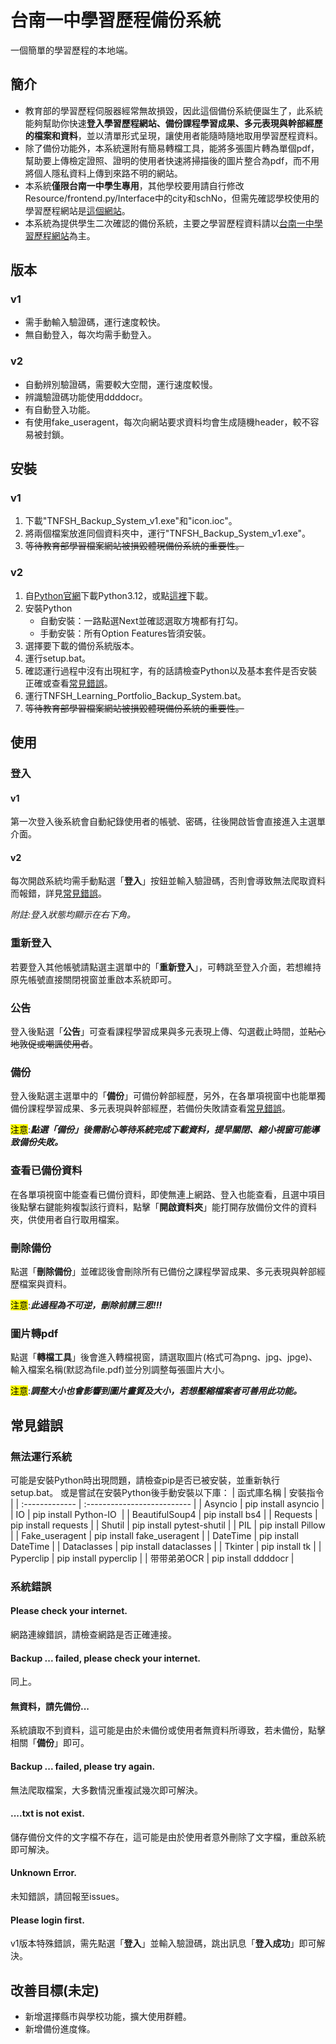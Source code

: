 # 台南一中學習歷程備份系統
一個簡單的學習歷程的本地端。


## 簡介
- 教育部的學習歷程伺服器經常無故損毀，因此這個備份系統便誕生了，此系統能夠幫助你快速**登入學習歷程網站、備份課程學習成果、多元表現與幹部經歷的檔案和資料**，並以清單形式呈現，讓使用者能隨時隨地取用學習歷程資料。
- 除了備份功能外，本系統還附有簡易轉檔工具，能將多張圖片轉為單個pdf，幫助要上傳檢定證照、證明的使用者快速將掃描後的圖片整合為pdf，而不用將個人隱私資料上傳到來路不明的網站。
- 本系統**僅限台南一中學生專用**，其他學校要用請自行修改Resource/frontend.py/Interface中的city和schNo，但需先確認學校使用的學習歷程網站是[這個網站](https://epf-mlife.k12ea.gov.tw/)。
- 本系統為提供學生二次確認的備份系統，主要之學習歷程資料請以[台南一中學習歷程網站](https://epf-mlife.k12ea.gov.tw/)為主。


## 版本
### v1
- 需手動輸入驗證碼，運行速度較快。
- 無自動登入，每次均需手動登入。

### v2
- 自動辨別驗證碼，需要較大空間，運行速度較慢。
- 辨識驗證碼功能使用ddddocr。
- 有自動登入功能。
- 有使用fake_useragent，每次向網站要求資料均會生成隨機header，較不容易被封鎖。


## 安裝
### v1
1. 下載"TNFSH_Backup_System_v1.exe"和"icon.ioc"。
2. 將兩個檔案放進同個資料夾中，運行"TNFSH_Backup_System_v1.exe"。
3. ~~等待教育部學習檔案網站被損毀體現備份系統的重要性。~~ 

### v2
1. 自[Python官網](https://www.python.org/downloads/release/python-3123/)下載Python3.12，或點[這裡](https://www.python.org/ftp/python/3.12.3/python-3.12.3-amd64.exe)下載。
2. 安裝Python
   - 自動安裝：一路點選Next並確認選取方塊都有打勾。
   - 手動安裝：所有Option Features皆須安裝。
3. 選擇要下載的備份系統版本。
4. 運行setup.bat。
5. 確認運行過程中沒有出現紅字，有的話請檢查Python以及基本套件是否安裝正確或查看[常見錯誤](#無法運行系統)。
6. 運行TNFSH_Learning_Portfolio_Backup_System.bat。
7. ~~等待教育部學習檔案網站被損毀體現備份系統的重要性。~~ 


## 使用
### 登入
#### v1
第一次登入後系統會自動紀錄使用者的帳號、密碼，往後開啟皆會直接進入主選單介面。
#### v2
每次開啟系統均需手動點選「**登入**」按鈕並輸入驗證碼，否則會導致無法爬取資料而報錯，詳見[常見錯誤](#please-login-first)。

*附註:登入狀態均顯示在右下角。*

### 重新登入
若要登入其他帳號請點選主選單中的「**重新登入**」，可轉跳至登入介面，若想維持原先帳號直接關閉視窗並重啟本系統即可。

### 公告
登入後點選「**公告**」可查看課程學習成果與多元表現上傳、勾選截止時間，並~~貼心地敦促或嘲諷使用者~~。

### 備份
登入後點選主選單中的「**備份**」可備份幹部經歷，另外，在各單項視窗中也能單獨備份課程學習成果、多元表現與幹部經歷，若備份失敗請查看[常見錯誤](#backup--failed-please-try-again)。

<mark>注意</mark>:***點選「備份」後需耐心等待系統完成下載資料，提早關閉、縮小視窗可能導致備份失敗。***

### 查看已備份資料
在各單項視窗中能查看已備份資料，即使無連上網路、登入也能查看，且選中項目後點擊右鍵能夠複製該行資料，點擊「**開啟資料夾**」能打開存放備份文件的資料夾，供使用者自行取用檔案。

### 刪除備份
點選「**刪除備份**」並確認後會刪除所有已備份之課程學習成果、多元表現與幹部經歷檔案與資料。

<mark>注意</mark>:***此過程為不可逆，刪除前請三思!!!***

### 圖片轉pdf
點選「**轉檔工具**」後會進入轉檔視窗，請選取圖片(格式可為png、jpg、jpge)、輸入檔案名稱(默認為file.pdf)並分別調整每張圖片大小。

<mark>注意</mark>:***調整大小也會影響到圖片畫質及大小，若想壓縮檔案者可善用此功能。***


## 常見錯誤
### 無法運行系統
可能是安裝Python時出現問題，請檢查pip是否已被安裝，並重新執行setup.bat。
或是嘗試在安裝Python後手動安裝以下庫：
| 函式庫名稱       | 安裝指令                      |
| :------------- | :-------------------------- |
| Asyncio        | pip install asyncio         |
| IO             | pip install Python-IO&nbsp; |
| BeautifulSoup4 | pip install bs4             |
| Requests       | pip install requests        |
| Shutil         | pip install pytest-shutil   |
| PIL            | pip install Pillow          |
| Fake_useragent | pip install fake_useragent  |
| DateTime       | pip install DateTime        |
| Dataclasses    | pip install dataclasses     |
| Tkinter        | pip install tk              |
| Pyperclip      | pip install pyperclip       |
| 带带弟弟OCR      | pip install ddddocr         |

### 系統錯誤
#### Please check your internet.
網路連線錯誤，請檢查網路是否正確連接。

#### Backup ... failed, please check your internet.
同上。

#### 無資料，請先備份...
系統讀取不到資料，這可能是由於未備份或使用者無資料所導致，若未備份，點擊相關「**備份**」即可。

#### Backup ... failed, please try again.
無法爬取檔案，大多數情況重複試幾次即可解決。

#### ....txt is not exist.
儲存備份文件的文字檔不存在，這可能是由於使用者意外刪除了文字檔，重啟系統即可解決。

#### Unknown Error.
未知錯誤，請回報至issues。

#### Please login first.
v1版本特殊錯誤，需先點選「**登入**」並輸入驗證碼，跳出訊息「**登入成功**」即可解決。


## 改善目標(未定)
- 新增選擇縣市與學校功能，擴大使用群體。
- 新增備份進度條。
